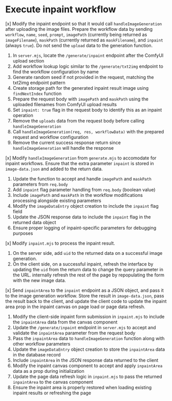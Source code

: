 # Execute inpaint workflow
[x] Modify the inpaint endpoint so that it would call `handleImageGeneration` after uploading the image files. Prepare the workflow data by sending `workflow`, `name`, `seed`, `prompt`, `imagePath` (currently being returned as `imageFilename`), `maskPath` (currently returned as `maskFilename`), and `inpaint` (always `true`). Do not send the `upload` data to the generation function.
   1. In `server.mjs`, locate the `/generate/inpaint` endpoint after the ComfyUI upload section
   2. Add workflow lookup logic similar to the `/generate/txt2img` endpoint to find the workflow configuration by name
   3. Generate random seed if not provided in the request, matching the txt2img endpoint pattern
   4. Create storage path for the generated inpaint result image using `findNextIndex` function
   5. Prepare the request body with `imagePath` and `maskPath` using the uploaded filenames from ComfyUI upload results
   6. Set `inpaint: true` flag in the request body to identify this as an inpaint operation
   7. Remove the `uploads` data from the request body before calling `handleImageGeneration`
   8. Call `handleImageGeneration(req, res, workflowData)` with the prepared request and workflow configuration
   9. Remove the current success response return since `handleImageGeneration` will handle the response

[x] Modify `handleImageGeneration` from `generate.mjs` to accomodate for inpaint workflows. Ensure that the extra parameter `inpaint` is stored in `image-data.json` and added to the return data.
   1. Update the function to accept and handle `imagePath` and `maskPath` parameters from `req.body`
   2. Add `inpaint` flag parameter handling from `req.body` (boolean value)
   3. Include `imagePath` and `maskPath` in the workflow modifications processing alongside existing parameters
   4. Modify the `imageDataEntry` object creation to include the `inpaint` flag field
   5. Update the JSON response data to include the `inpaint` flag in the returned data object
   6. Ensure proper logging of inpaint-specific parameters for debugging purposes 

[x] Modify `inpaint.mjs` to process the inpaint result.
   1. On the server side, add `uid` to the returned data on a successful image generation.
   2. On the client side, on a successful inpaint, refresh the interface by updating the `uid` from the return data to change the query parameter in the URL. internally refresh the rest of the page by repopulating the form with the new image data.

[x] Send `inpaintArea` to the `inpaint` endpoint as a JSON object, and pass it to the image generation workflow. Store the result in `image-data.json`, pass the result back to the client, and update the client code to update the inpaint area prop in the inpaint canvas on page load or page data refresh.
   1. Modify the client-side inpaint form submission in `inpaint.mjs` to include the `inpaintArea` data from the canvas component
   2. Update the `/generate/inpaint` endpoint in `server.mjs` to accept and validate the `inpaintArea` parameter from the request body
   3. Pass the `inpaintArea` data to `handleImageGeneration` function along with other workflow parameters
   4. Update the `imageDataEntry` object creation to store the `inpaintArea` data in the database record
   5. Include `inpaintArea` in the JSON response data returned to the client
   6. Modify the inpaint canvas component to accept and apply `inpaintArea` data as a prop during initialization
   7. Update the page data refresh logic in `inpaint.mjs` to pass the returned `inpaintArea` to the canvas component
   8. Ensure the inpaint area is properly restored when loading existing inpaint results or refreshing the page